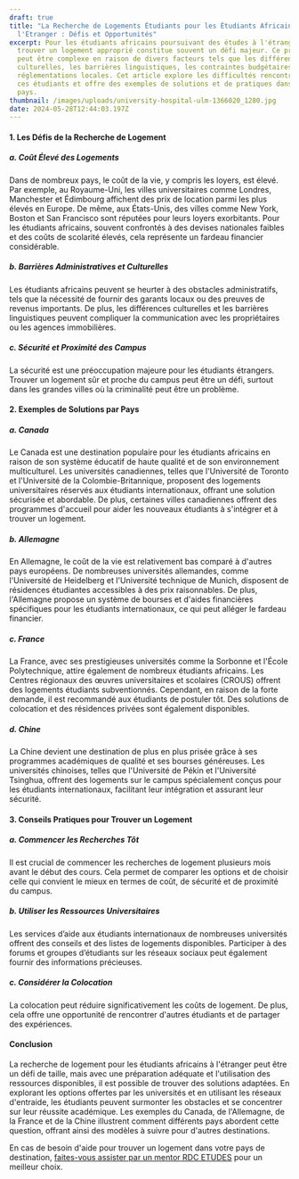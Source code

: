 ```yaml
---
draft: true
title: "La Recherche de Logements Étudiants pour les Étudiants Africains à
  l'Étranger : Défis et Opportunités"
excerpt: Pour les étudiants africains poursuivant des études à l'étranger,
  trouver un logement approprié constitue souvent un défi majeur. Ce processus
  peut être complexe en raison de divers facteurs tels que les différences
  culturelles, les barrières linguistiques, les contraintes budgétaires et les
  réglementations locales. Cet article explore les difficultés rencontrées par
  ces étudiants et offre des exemples de solutions et de pratiques dans divers
  pays.
thumbnail: /images/uploads/university-hospital-ulm-1366020_1280.jpg
date: 2024-05-28T12:44:03.197Z
---
```

#### 1. Les Défis de la Recherche de Logement

##### a. Coût Élevé des Logements

Dans de nombreux pays, le coût de la vie, y compris les loyers, est élevé. Par exemple, au Royaume-Uni, les villes universitaires comme Londres, Manchester et Édimbourg affichent des prix de location parmi les plus élevés en Europe. De même, aux États-Unis, des villes comme New York, Boston et San Francisco sont réputées pour leurs loyers exorbitants. Pour les étudiants africains, souvent confrontés à des devises nationales faibles et des coûts de scolarité élevés, cela représente un fardeau financier considérable.

##### b. Barrières Administratives et Culturelles

Les étudiants africains peuvent se heurter à des obstacles administratifs, tels que la nécessité de fournir des garants locaux ou des preuves de revenus importants. De plus, les différences culturelles et les barrières linguistiques peuvent compliquer la communication avec les propriétaires ou les agences immobilières.

##### c. Sécurité et Proximité des Campus

La sécurité est une préoccupation majeure pour les étudiants étrangers. Trouver un logement sûr et proche du campus peut être un défi, surtout dans les grandes villes où la criminalité peut être un problème.

#### 2. Exemples de Solutions par Pays

##### a. Canada

Le Canada est une destination populaire pour les étudiants africains en raison de son système éducatif de haute qualité et de son environnement multiculturel. Les universités canadiennes, telles que l'Université de Toronto et l'Université de la Colombie-Britannique, proposent des logements universitaires réservés aux étudiants internationaux, offrant une solution sécurisée et abordable. De plus, certaines villes canadiennes offrent des programmes d'accueil pour aider les nouveaux étudiants à s'intégrer et à trouver un logement.

##### b. Allemagne

En Allemagne, le coût de la vie est relativement bas comparé à d'autres pays européens. De nombreuses universités allemandes, comme l'Université de Heidelberg et l'Université technique de Munich, disposent de résidences étudiantes accessibles à des prix raisonnables. De plus, l'Allemagne propose un système de bourses et d'aides financières spécifiques pour les étudiants internationaux, ce qui peut alléger le fardeau financier.

##### c. France

La France, avec ses prestigieuses universités comme la Sorbonne et l'École Polytechnique, attire également de nombreux étudiants africains. Les Centres régionaux des œuvres universitaires et scolaires (CROUS) offrent des logements étudiants subventionnés. Cependant, en raison de la forte demande, il est recommandé aux étudiants de postuler tôt. Des solutions de colocation et des résidences privées sont également disponibles.

##### d. Chine

La Chine devient une destination de plus en plus prisée grâce à ses programmes académiques de qualité et ses bourses généreuses. Les universités chinoises, telles que l'Université de Pékin et l'Université Tsinghua, offrent des logements sur le campus spécialement conçus pour les étudiants internationaux, facilitant leur intégration et assurant leur sécurité.

#### 3. Conseils Pratiques pour Trouver un Logement

##### a. Commencer les Recherches Tôt

Il est crucial de commencer les recherches de logement plusieurs mois avant le début des cours. Cela permet de comparer les options et de choisir celle qui convient le mieux en termes de coût, de sécurité et de proximité du campus.

##### b. Utiliser les Ressources Universitaires

Les services d’aide aux étudiants internationaux de nombreuses universités offrent des conseils et des listes de logements disponibles. Participer à des forums et groupes d’étudiants sur les réseaux sociaux peut également fournir des informations précieuses.

##### c. Considérer la Colocation

La colocation peut réduire significativement les coûts de logement. De plus, cela offre une opportunité de rencontrer d'autres étudiants et de partager des expériences.

#### Conclusion

La recherche de logement pour les étudiants africains à l'étranger peut être un défi de taille, mais avec une préparation adéquate et l'utilisation des ressources disponibles, il est possible de trouver des solutions adaptées. En explorant les options offertes par les universités et en utilisant les réseaux d'entraide, les étudiants peuvent surmonter les obstacles et se concentrer sur leur réussite académique. Les exemples du Canada, de l'Allemagne, de la France et de la Chine illustrent comment différents pays abordent cette question, offrant ainsi des modèles à suivre pour d'autres destinations.

En cas de besoin d'aide pour trouver un logement dans votre pays de destination, [faites-vous assister par un mentor RDC ETUDES](https://www.rdcetudes.com/assistance-process) pour un meilleur choix.